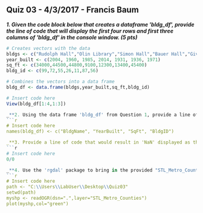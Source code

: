 ## Quiz 03 - 4/3/2017 - Francis Baum ##

_**1. Given the code block below that creates a dataframe 'bldg_df', provide the line of code that will display the first four rows and first three columns of 'bldg_df' in the console window. (5 pts)**_
```r
# Creates vectors with the data
bldgs <- c("Rudolph Hall","Olin Library","Simon Hall","Bauer Hall","Givens Hall","Brown Hall","Mallinckrodt Center")
year_built <- c(2004, 1960, 1985, 2014, 1931, 1936, 1971)
sq_ft <- c(34000,44500,44800,9100,12300,13400,45400)
bldg_id <- c(99,72,55,26,11,87,56)

# Combines the vectors into a data frame
bldg_df <- data.frame(bldgs,year_built,sq_ft,bldg_id)

# Insert code here
View(bldg_df[1:4,1:3])

_**2. Using the data frame 'bldg_df' from Question 1, provide a line of code that will apply the column names BldgName, YearBuilt, SqFt and BldgID to columns 1, 2, 3, and 4, respectively.**_
```r
# Insert code here
names(bldg_df) <- c("BldgName", "YearBuilt", "SqFt", "BldgID")

_**3. Provide a line of code that would result in 'NaN' displayed as the result in the console window. (5 pts)**_
```r
# Insert code here
0/0

_**4. Use the 'rgdal' package to bring in the provided "STL_Metro_Counties.shp" and plot the polygons with a fill color of your choice (not hollow). (10 pts)**_
```r
# Insert code here
path <- "C:\\Users\\LabUser\\Desktop\\Quiz03"
setwd(path)
myshp <- readOGR(dsn=".",layer="STL_Metro_Counties")
plot(myshp,col="green")
